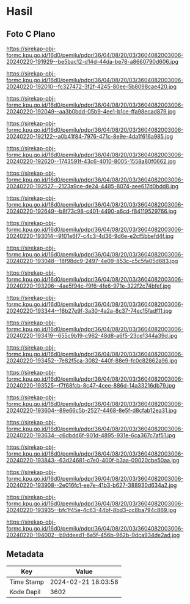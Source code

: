 # Hasil

## Foto C Plano

https://sirekap-obj-formc.kpu.go.id/16d0/pemilu/pdpr/36/04/08/20/03/3604082003006-20240220-191929--be5bac12-d14d-44da-be78-a8660790d606.jpg

https://sirekap-obj-formc.kpu.go.id/16d0/pemilu/pdpr/36/04/08/20/03/3604082003006-20240220-192010--fc327472-3f2f-4245-80ee-5b8098cae420.jpg

https://sirekap-obj-formc.kpu.go.id/16d0/pemilu/pdpr/36/04/08/20/03/3604082003006-20240220-192049--aa3b0bdd-05b9-4ee1-b1ce-ffa98ecad879.jpg

https://sirekap-obj-formc.kpu.go.id/16d0/pemilu/pdpr/36/04/08/20/03/3604082003006-20240220-192122--a0b41f84-7976-471c-8e9e-4da1f616a985.jpg

https://sirekap-obj-formc.kpu.go.id/16d0/pemilu/pdpr/36/04/08/20/03/3604082003006-20240220-192620--1743591f-43c6-4010-8005-1558a80f0662.jpg

https://sirekap-obj-formc.kpu.go.id/16d0/pemilu/pdpr/36/04/08/20/03/3604082003006-20240220-192527--2123a9ce-de24-4485-8074-aee617d0bdd8.jpg

https://sirekap-obj-formc.kpu.go.id/16d0/pemilu/pdpr/36/04/08/20/03/3604082003006-20240220-192649--b8f73c98-c401-4490-a6cd-f84119529766.jpg

https://sirekap-obj-formc.kpu.go.id/16d0/pemilu/pdpr/36/04/08/20/03/3604082003006-20240220-193014--9101e6f7-c4c3-4d36-9d6e-e2cf5bbefd4f.jpg

https://sirekap-obj-formc.kpu.go.id/16d0/pemilu/pdpr/36/04/08/20/03/3604082003006-20240220-193048--18f98dc9-2497-4e09-853c-c5c5fa05d683.jpg

https://sirekap-obj-formc.kpu.go.id/16d0/pemilu/pdpr/36/04/08/20/03/3604082003006-20240220-193206--4ae5f94c-f9f6-4fe6-971e-322f2c74bfef.jpg

https://sirekap-obj-formc.kpu.go.id/16d0/pemilu/pdpr/36/04/08/20/03/3604082003006-20240220-193344--16b27e9f-3a30-4a2a-8c37-74ec15fadf11.jpg

https://sirekap-obj-formc.kpu.go.id/16d0/pemilu/pdpr/36/04/08/20/03/3604082003006-20240220-193419--655c9b19-c962-48d8-a6f5-23ce1344a39d.jpg

https://sirekap-obj-formc.kpu.go.id/16d0/pemilu/pdpr/36/04/08/20/03/3604082003006-20240220-193452--7e82f5ca-3082-440f-88e9-fc0c82862a96.jpg

https://sirekap-obj-formc.kpu.go.id/16d0/pemilu/pdpr/36/04/08/20/03/3604082003006-20240220-193525--f7f68fcb-8c47-4cee-886d-14a33216db79.jpg

https://sirekap-obj-formc.kpu.go.id/16d0/pemilu/pdpr/36/04/08/20/03/3604082003006-20240220-193604--89e66c5b-2527-4468-8e5f-d8cfab12ea31.jpg

https://sirekap-obj-formc.kpu.go.id/16d0/pemilu/pdpr/36/04/08/20/03/3604082003006-20240220-193634--c6dbdd6f-901d-4895-931e-6ca367c7af51.jpg

https://sirekap-obj-formc.kpu.go.id/16d0/pemilu/pdpr/36/04/08/20/03/3604082003006-20240220-193843--63d24681-c7e0-400f-b3aa-09020cbe50aa.jpg

https://sirekap-obj-formc.kpu.go.id/16d0/pemilu/pdpr/36/04/08/20/03/3604082003006-20240220-193908--2e016fc1-ee7e-41b3-b627-388930d634a2.jpg

https://sirekap-obj-formc.kpu.go.id/16d0/pemilu/pdpr/36/04/08/20/03/3604082003006-20240220-193935--bfc1f45e-4c63-44bf-8bd3-cc8ba794c869.jpg

https://sirekap-obj-formc.kpu.go.id/16d0/pemilu/pdpr/36/04/08/20/03/3604082003006-20240220-194002--b9ddeed1-6a5f-456b-962b-9dca934de2ad.jpg


## Metadata

| Key        | Value               |
| ---------- | ------------------- |
| Time Stamp | 2024-02-21 18:03:58 |
| Kode Dapil | 3602                |



